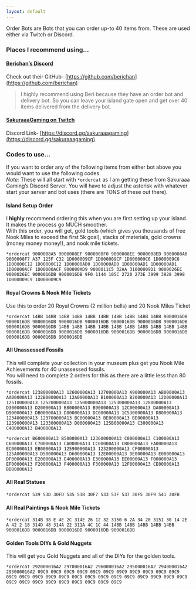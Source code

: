 ```yaml
---
layout: default
---
```


Order Bots are Bots that you can order up-to 40 items from. These are used either via Twitch or Discord.

### Places I recommend using…
#### [Berichan’s Discord](https://discord.gg/5bT8XK8dYe)
Check out their GitHub- [https://github.com/berichan](https://github.com/berichan)  
> I highly recommend using Beri because they have an order bot and delivery bot. So you can leave your island gate open and get over 40 items delivered from the delivery bot.

#### [SakuraaaGaming on Twitch](https://www.twitch.tv/sakuraaagaming)
Discord Link- [https://discord.gg/sakuraaagaming](https://discord.gg/sakuraaagaming)

### Codes to use…

If you want to order any of the following items from either bot above you would want to use the following codes.  
_Note:_ These will all start with `*ordercat` as I am getting these from Sakuraaa Gaming’s Discord Server. You will have to adjust the asterisk with whatever start your server and bot uses (there are TONS of these out there).

#### Island Setup Order
I **highly** recommend ordering this when you are first setting up your island. It makes the process go MUCH smoother.  
With this order, you will get, gold tools (which gives you thousands of free Nook Miles to exceed the first 5k goal), stacks of materials, gold crowns (money money money!), and nook mile tickets.
```
*ordercat 9000008A5 9000008EF 9000008F0 9000008EE 9000008ED 9000008A6 9000008F7 A37 125F C32 1D000009CF 1D000009CF 1D000009C6 1D000009C6 1D00000C12 1D00000C12 1D00000AD0 1D00000AD0 1D00000AD1 1D00000AD1 1D00000ACF 1D00000ACF 900000AD9 9000011C5 32AA 31000009D1 9000026EC 9000026EC 9000016DB 9000016DB 9F0 1144 105C 2720 273E 3999 3928 3998 1D000009C9 1D000009C9
```
#### Royal Crowns & Nook Mile Tickets

Use this to order 20 Royal Crowns (2 million bells) and 20 Nook Miles Ticket
```
*ordercat 14BB 14BB 14BB 14BB 14BB 14BB 14BB 14BB 14BB 14BB 9000016DB 9000016DB 9000016DB 9000016DB 9000016DB 9000016DB 9000016DB 9000016DB 9000016DB 9000016DB 14BB 14BB 14BB 14BB 14BB 14BB 14BB 14BB 14BB 14BB 9000016DB 9000016DB 9000016DB 9000016DB 9000016DB 9000016DB 9000016DB 9000016DB 9000016DB 9000016DB
```

#### All Unassessed Fossils

This will complete your collection in your museum plus get you Nook Mile Achievements for 40 unassessed fossils.  
You will need to complete 2 orders for this as there are a little less than 80 fossils.

```
*ordercat 123800000A13 12600000A13 12700000A13 A900000A13 AB00000A13 AA00000A13 122B00000A13 12A00000A13 B100000A13 B200000A13 12D00000A13 125100000A13 125200000A13 125000000A13 125300000A13 12800000A13 D300000A13 D200000A13 B800000A13 B900000A13 12C00000A13 DA00000A13 D900000A13 DB00000A13 D800000A13 DC00000A13 1C5300000A13 D800000A13 123400000A13 123700000A13 BC00000A13 BE00000A13 BE00000A13 123900000A13 123300000A13 D000000A13 125B00000A13 C300000A13 C400000A13 B400000A13

*ordercat B600000A13 B500000A13 123600000A13 C000000A13 C100000A13 C600000A13 C700000A13 CA00000A13 CC00000A13 CB00000A13 EA00000A13 EC00000A13 EB00000A13 125900000A13 123200000A13 CF00000A13 125A00000A13 D500000A13 D600000A13 12E00000A13 DE00000A13 E000000A13 DF00000A13 E200000A13 E400000A13 E300000A13 EE00000A13 F000000A13 EF00000A13 F200000A13 F400000A13 F300000A13 12F00000A13 CE00000A13 BD00000A13
```

#### All Real Statues
```
*ordercat 539 53D 30FD 535 53B 30F7 533 53F 537 30F5 30F9 541 30FB
```

#### All Real Paintings & Nook Mile Tickets

```
*ordercat 314B 38 E 4E 2C 314E 26 12 32 3150 6 2A 34 20 3151 30 14 2E A 42 2 18 314D 48 314A 22 311A 4C 1C 44 14BB 14BB 14BB 14BB 14BB 9000016DB 9000016DB 9000016DB 9000016DB 9000016DB
```

#### Golden Tools DIYs & Gold Nuggets

This will get you Gold Nuggets and all of the DIYs for the golden tools.

```
*ordercat 292000016A2 297000016A2 296000016A2 295000016A2 294000016A2 293000016A2 09C9 09C9 09C9 09C9 09C9 09C9 09C9 09C9 09C9 09C9 09C9 09C9 09C9 09C9 09C9 09C9 09C9 09C9 09C9 09C9 09C9 09C9 09C9 09C9 09C9 09C9 09C9 09C9 09C9 09C9 09C9 09C9 09C9 09C9
```
